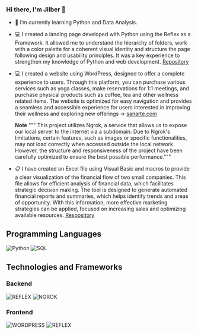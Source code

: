 ### Hi there, I'm Jilber 👋

- 🌱 I’m currently learning Python and Data Analysis.

- 💻 I created a landing page developed with Python using the Reflex as a Framework. It allowed me to understand the hierarchy of folders, work with a color palette for a coherent visual identity and structure the page following design and usability principles. It was a key experience to strengthen my knowledge of Python and web development. [Repository](https://github.com/jilberizaguirre98/python_web)

- 💻 I created a website using WordPress, designed to offer a complete experience to users. Through this platform, you can purchase various services such as yoga classes, make reservations for 1:1 meetings, and purchase physical products such as coffee, tea and other wellness related items. The website is optimized for easy navigation and provides a seamless and accessible experience for users interested in improving their wellness and exploring new offerings -> [sanarte.com](https://f067-190-145-240-37.ngrok-free.app/proyecto1/)

  **Note**
""" This project utilizes Ngrok, a service that allows us to expose our local server to the internet via a subdomain. Due to Ngrok's limitations, certain features, such as images or specific functionalities, may not load correctly when accessed outside the local network. However, the structure and responsiveness of the project have been carefully optimized to ensure the best possible performance."""

- 📋 I have created an Excel file using Visual Basic and macros to provide a clear visualization of the financial flow of two small companies. This file allows for efficient analysis of financial data, which facilitates strategic decision making. The tool is designed to generate automated financial reports and summaries, which helps identify trends and areas of opportunity. With this information, more effective marketing strategies can be applied, focused on increasing sales and optimizing available resources. [Respository](https://github.com/jilberizaguirre98/contabilidad-tracker)


## Programming Languages

![Python](https://img.shields.io/badge/python-3670A0?style=for-the-badge&logo=python&logoColor=ffdd54) ![SQL](https://img.shields.io/badge/SQL-3D85C6?style=for-the-badge&logo=postgresql&logoColor=white)


## Technologies and Frameworks
### Backend
![REFLEX](https://img.shields.io/badge/REFLEX-6FA8DC?style=for-the-badge&logoColor=white)
 ![NGROK](https://img.shields.io/badge/NGROK-0B5394?style=for-the-badge&logoColor=white)

### Frontend
![WORDPRESS](https://img.shields.io/badge/WORDPRESS-3D85C6?style=for-the-badge&logo=wordpress&logoColor=white) ![REFLEX](https://img.shields.io/badge/REFLEX-6FA8DC?style=for-the-badge&logoColor=white)




